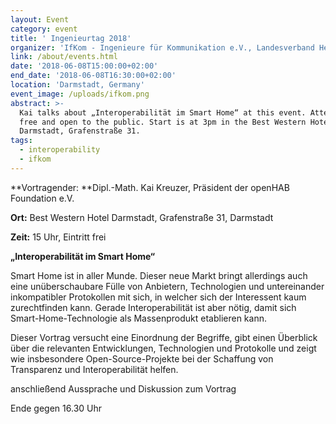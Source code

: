 ```yaml
---
layout: Event
category: event
title: ' Ingenieurtag 2018'
organizer: 'IfKom - Ingenieure für Kommunikation e.V., Landesverband Hessen'
link: /about/events.html
date: '2018-06-08T15:00:00+02:00'
end_date: '2018-06-08T16:30:00+02:00'
location: 'Darmstadt, Germany'
event_image: /uploads/ifkom.png
abstract: >-
  Kai talks about „Interoperabilität im Smart Home“ at this event. Attendance is
  free and open to the public. Start is at 3pm in the Best Western Hotel
  Darmstadt, Grafenstraße 31.
tags:
  - interoperability
  - ifkom
---
```

**Vortragender: **Dipl.-Math. Kai Kreuzer, Präsident der openHAB Foundation e.V.

**Ort:** Best Western Hotel Darmstadt, Grafenstraße 31, Darmstadt

**Zeit:** 15 Uhr, Eintritt frei



**„Interoperabilität im Smart Home“**

Smart Home ist in aller Munde. Dieser neue Markt bringt allerdings auch eine unüberschaubare Fülle von Anbietern, Technologien und untereinander inkompatibler Protokollen mit sich, in welcher sich der Interessent kaum zurechtfinden kann. Gerade Interoperabilität ist aber nötig, damit sich Smart-Home-Technologie als Massenprodukt etablieren kann.

Dieser Vortrag versucht eine Einordnung der Begriffe, gibt einen Überblick über die relevanten Entwicklungen, Technologien und Protokolle und zeigt wie insbesondere Open-Source-Projekte bei der Schaffung von Transparenz und Interoperabilität helfen.

anschließend Aussprache und Diskussion zum Vortrag

Ende gegen 16.30 Uhr
